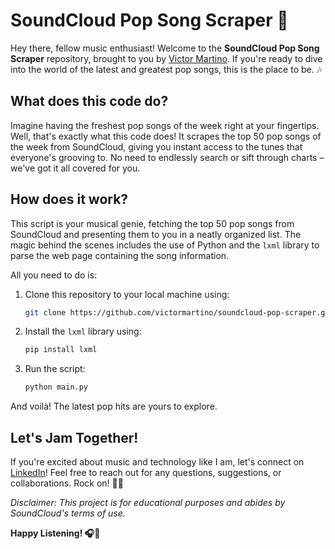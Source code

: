 # SoundCloud Pop Song Scraper 🎵

Hey there, fellow music enthusiast! Welcome to the **SoundCloud Pop Song Scraper** repository, brought to you by [Victor Martino](https://www.linkedin.com/in/victor-martino-446765140/). If you're ready to dive into the world of the latest and greatest pop songs, this is the place to be. 🎶

## What does this code do?

Imagine having the freshest pop songs of the week right at your fingertips. Well, that's exactly what this code does! It scrapes the top 50 pop songs of the week from SoundCloud, giving you instant access to the tunes that everyone's grooving to. No need to endlessly search or sift through charts – we've got it all covered for you.

## How does it work?

This script is your musical genie, fetching the top 50 pop songs from SoundCloud and presenting them to you in a neatly organized list. The magic behind the scenes includes the use of Python and the `lxml` library to parse the web page containing the song information.

All you need to do is:

1. Clone this repository to your local machine using:
    ```bash
    git clone https://github.com/victormartino/soundcloud-pop-scraper.git
2. Install the `lxml` library using:
    ```bash
   pip install lxml
3. Run the script:
    ```bash
   python main.py

And voilà! The latest pop hits are yours to explore.

## Let's Jam Together!

If you're excited about music and technology like I am, let's connect on [LinkedIn](https://www.linkedin.com/in/victor-martino-446765140/)! Feel free to reach out for any questions, suggestions, or collaborations. Rock on! 🤘🎸

*Disclaimer: This project is for educational purposes and abides by SoundCloud's terms of use.*

**Happy Listening! 🎧🎉**
